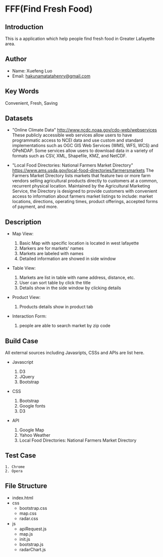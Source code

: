 # FFF(Find Fresh Food)
## Introduction
This is a application which help people find fresh food in Greater Lafayette area.

## Author
* Name: Xuefeng Luo
* Email: hakunamatatahenry@gmail.com

## Key Words
Convenient, Fresh, Saving

## Datasets
* "Online Climate Data" http://www.ncdc.noaa.gov/cdo-web/webservices These publicly accessible web services allow users to have programmatic access to NCEI data and use custom and standard implementations such as OGC GIS Web Services (WMS, WFS, WCS) and OPeNDAP. Some services allow users to download data in a variety of formats such as CSV, XML, Shapefile, KMZ, and NetCDF.

* "Local Food Directories: National Farmers Market Directory" https://www.ams.usda.gov/local-food-directories/farmersmarkets The Farmers Market Directory lists markets that feature two or more farm vendors selling agricultural products directly to customers at a common, recurrent physical location. Maintained by the Agricultural Marketing Service, the Directory is designed to provide customers with convenient access to information about farmers market listings to include: market locations, directions, operating times, product offerings, accepted forms of payment, and more.

## Description
* Map View:
	1. Basic Map with specific location is located in west lafayette
	2. Markers are for markets' names
	3. Markets are labeled with names
	4. Detailed information are showed in side window

* Table View:
	1. Markets are list in table with name address, distance, etc.
	2. User can sort table by click the title
	3. Details show in the side window by clicking details

* Product View:
	1. Products details show in product tab

* Interaction Form:
	1. people are able to search market by zip code

## Build Case
All external sources including Javasripts, CSSs and APIs are list here.
* Javascript
	1. D3
	2. JQuery
	3. Bootstrap

* CSS
	1. Bootstrap
	2. Google fonts
	3. D3

* API
 	1. Google Map
 	2. Yahoo Weather
 	4. Local Food Directories: National Farmers Market Directory

## Test Case
	1. Chrome
	2. Opera

## File Structure
* index.html
* css
	* bootstrap.css
	* map.css
	* radar.css
* js
	* apiRequest.js
	* map.js
	* init.js
	* bootstrap.js
	* radarChart.js
